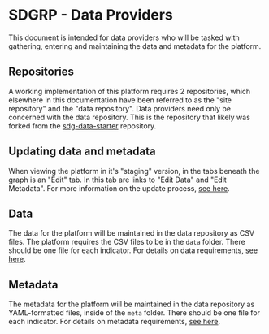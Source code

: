 # SDGRP - Data Providers

This document is intended for data providers who will be tasked with gathering, entering and maintaining the data and metadata for the platform.

## Repositories

A working implementation of this platform requires 2 repositories, which elsewhere in this documentation have been referred to as the "site repository" and the "data repository". Data providers need only be concerned with the data repository. This is the repository that likely was forked from the [sdg-data-starter](https://github.com/OpenDataEnterprise/sdg-data-starter) repository.

## Updating data and metadata

When viewing the platform in it's "staging" version, in the tabs beneath the graph is an "Edit" tab. In this tab are links to "Edit Data" and "Edit Metadata". For more information on the update process, [see here](making-updates.md).

## Data

The data for the platform will be maintained in the data repository as CSV files. The platform requires the CSV files to be in the `data` folder. There should be one file for each indicator. For details on data requirements, [see here](data-format.md).

## Metadata

The metadata for the platform will be maintained in the data repository as YAML-formatted files, inside of the `meta` folder. There should be one file for each indicator. For details on metadata requirements, [see here](metadata-format.md).
